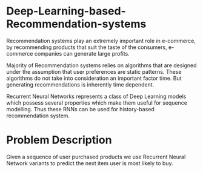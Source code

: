 # Deep-Learning-based-Recommendation-systems

Recommendation systems play an extremely important role in e-commerce, by recommending products that suit the taste of the consumers, e-commerce companies can generate large profits.

Majority of Recommendation systems relies on algorithms that are designed under the assumption that user preferences are static patterns. These algorithms do not take into consideration an important factor time. But generating recommendations is inherently time dependent.

Recurrent Neural Networks represents a class of Deep Learning models which possess several properties which make them useful for sequence modelling. Thus these RNNs can be used for history-based recommendation system.

# Problem Description

Given a sequence of user purchased products we use Recurrent Neural Network variants to predict the next item user is most likely to buy.
